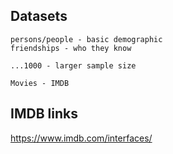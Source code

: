 ## Datasets

	persons/people - basic demographic
	friendships - who they know

	...1000 - larger sample size

	Movies - IMDB
		

## IMDB links

https://www.imdb.com/interfaces/


